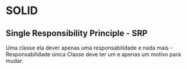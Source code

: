 # SOLID

## Single Responsibility Principle - SRP

Uma classe ela dever apenas uma responsabilidade e nada mais - Responsabilidade única
Classe deve ter um e apenas um motivo para mudar.